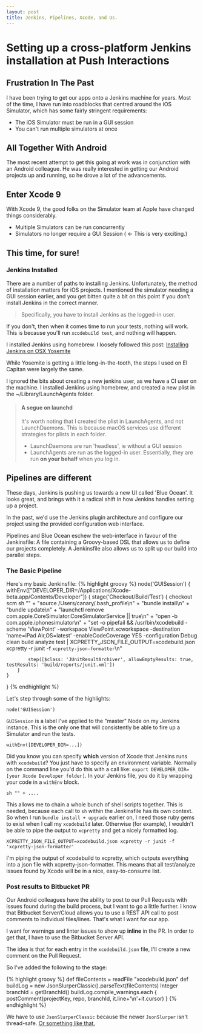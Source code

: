 ```yaml
---
layout: post
title: Jenkins, Pipelines, Xcode, and Us.
---
```

# Setting up a cross-platform Jenkins installation at Push Interactions

## Frustration In The Past
I have been trying to get our apps onto a Jenkins machine for years. Most of the time, I have run into roadblocks that centred around the iOS Simulator, which has some fairly stringent requirements:
- The iOS Simulator must be run in a GUI session
- You can't run multiple simulators at once

## All Together With Android
The most recent attempt to get this going at work was in conjunction with an Android colleague. He was really interested in getting our Android projects up and running, so he drove a lot of the advancements.

## Enter Xcode 9
With Xcode 9, the good folks on the Simulator team at Apple have changed things considerably. 
- Multiple Simulators can be run concurrently
- Simulators no longer require a GUI Session ( <- This is very exciting.)

## This time, for sure!
### Jenkins Installed
There are a number of paths to installing Jenkins. Unfortunately, the method of installation matters for iOS projects. I mentioned the simulator needing a GUI session earlier, and you get bitten quite a bit on this point if you don't install Jenkins in the correct manner.
> Specifically, you have to install Jenkins as the logged-in user.

If you don't, then when it comes time to run your tests, nothing will work. This is because you'll run `xcodebuild test`, and nothing will happen. 

I installed Jenkins using homebrew. I loosely followed this post: 
[Installing Jenkins on OSX Yosemite](https://nickcharlton.net/posts/installing-jenkins-osx-yosemite.html)

While Yosemite is getting a little long-in-the-tooth, the steps I used on El Capitan were largely the same.

I ignored the bits about creating a new jenkins user, as we have a CI user on the machine. I installed Jenkins using homebrew, and created a new plist in the ~/Library/LaunchAgents folder.


> #### A segue on launchd
> It's worth noting that I created the plist in LaunchAgents, and not LaunchDaemons. This is because macOS services use different strategies for plists in each folder.
> - LaunchDaemons are run 'headless', ie without a GUI session
> - LaunchAgents are run as the logged-in user. Essentially, they are run **on your behalf** when you log in.

## Pipelines are different

These days, Jenkins is pushing us towards a new UI called 'Blue Ocean'. It looks great, and brings with it a radical shift in how Jenkins handles setting up a project. 

In the past, we'd use the Jenkins plugin architecture and configure our project using the provided configuration web interface.

Pipelines and Blue Ocean eschew the web-interface in favour of the Jenkinsfile: A file containing a Groovy-based DSL that allows us to define our projects completely. A Jenkinsfile also allows us to split up our build into parallel steps.

### The Basic Pipeline

Here's my basic Jenkinsfile:
{% highlight groovy %}
node('GUISession') {
    withEnv(["DEVELOPER_DIR=/Applications/Xcode-beta.app/Contents/Developer"]) {
        stage('Checkout/Build/Test') {
            checkout scm
            sh "" +
            "source /Users/canary/.bash_profile\n" +
            "bundle install\n" +
            "bundle update\n" +
            "launchctl remove com.apple.CoreSimulator.CoreSimulatorService || true\n" +
            "open -b com.apple.iphonesimulator\n" +
            "set -o pipefail && /usr/bin/xcodebuild -scheme 'ViewPoint' -workspace ViewPoint.xcworkspace -destination 'name=iPad Air,OS=latest' -enableCodeCoverage YES -configuration Debug clean build analyze test | XCPRETTY_JSON_FILE_OUTPUT=xcodebuild.json xcpretty -r junit -f `xcpretty-json-formatter`\n"
            
            step([$class: 'JUnitResultArchiver', allowEmptyResults: true, testResults: 'build/reports/junit.xml'])
        }
    }
}
{% endhighlight %}

Let's step through some of the highlights:

`node('GUISession')`

`GUISession` is a label I've applied to the "master" Node on my Jenkins instance. This is the only one that will consistently be able to fire up a Simulator and run the tests.

`withEnv([DEVELOPER_DIR=...])`

Did you know you can specify **which** version of Xcode that Jenkins runs with `xcodebuild`? You just have to specify an environment variable. Normally on the command line you'd do this with a call like: `export DEVELOPER_DIR=[your Xcode Developer folder]`. In your Jenkins file, you do it by wrapping your code in a `withEnv` block.

`sh "" + ....`

This allows me to chain a whole bunch of shell scripts together. This is needed, because each call to `sh` within the Jenkinsfile has its own context. So when I run `bundle install + upgrade` earlier on, I need those ruby gems to exist when I call my `xcodebuild` later. Otherwise (for example), I wouldn't be able to pipe the output to `xcpretty` and get a nicely formatted log.

`XCPRETTY_JSON_FILE_OUTPUT=xcodebuild.json xcpretty -r junit -f 'xcpretty-json-formatter'`

I'm piping the output of xcodebuild to xcpretty, which outputs everything into a json file with xcpretty-json-formatter. This means that all test/analyze issues found by Xcode will be in a nice, easy-to-consume list.

### Post results to Bitbucket PR

Our Android colleagues have the ability to post to our Pull Requests with issues found during the build process, but I want to go a little further. I know that Bitbucket Server/Cloud allows you to use a REST API call to post comments to individual files/lines. That's what I want for our app.

I want for warnings and linter issues to show up **inline** in the PR. In order to get that, I have to use the Bitbucket Server API.

The idea is that for each entry in the `xcodebuild.json` file, I'll create a new comment on the Pull Request. 

So I've added the following to the stage:

{% highlight groovy %}
def fileContents = readFile "xcodebuild.json"
def buildLog = new JsonSlurperClassic().parseText(fileContents)
Integer branchId = getBranchId()
buildLog.compile_warnings.each {
    postComment(projectKey, repo, branchId, it.line+'\n'+it.cursor)
}
{% endhighlight %}

We have to use `JsonSlurperClassic` because the newer `JsonSlurper` isn't thread-safe. [Or something like that.](https://stackoverflow.com/questions/37864542/jenkins-pipeline-notserializableexception-groovy-json-internal-lazymap/38439681#38439681)

